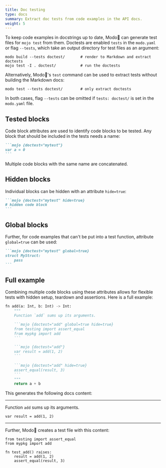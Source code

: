 ```yaml
---
title: Doc testing
type: docs
summary: Extract doc tests from code examples in the API docs.
weight: 5
---
```


To keep code examples in docstrings up to date, Modo🧯 can generate test files for `mojo test` from them.
Doctests are enabled `tests` in the `modo.yaml` or flag `--tests`, which take an output directory for test files as an argument:

```shell {class="no-wrap"}
modo build --tests doctest/       # render to Markdown and extract doctests
mojo test -I . doctest/           # run the doctests
```

Alternatively, Modo🧯's `test` command can be used to extract tests without building the Markdown docs:

```shell {class="no-wrap"}
modo test --tests doctest/        # only extract doctests
```

In both cases, flag `--tests` can be omitted if `tests: doctest/` is set in the `modo.yaml` file.

## Tested blocks

Code block attributes are used to identify code blocks to be tested.
Any block that should be included in the tests needs a name:

````markdown {class="no-wrap"}
```mojo {doctest="mytest"}
var a = 0
```
````

Multiple code blocks with the same name are concatenated.

## Hidden blocks

Individual blocks can be hidden with an attribute `hide=true`:

````markdown {class="no-wrap"}
```mojo {doctest="mytest" hide=true}
# hidden code block
```
````

## Global blocks

Further, for code examples that can't be put into a test function, attribute `global=true` can be used:

````markdown {class="no-wrap"}
```mojo {doctest="mytest" global=true}
struct MyStruct:
    pass
```
````

## Full example

Combining multiple code blocks using these attributes allows for flexible tests with hidden setup, teardown and assertions.
Here is a full example:

````python {class="no-wrap"}
fn add(a: Int, b: Int) -> Int:
    """
    Function `add` sums up its arguments.

    ```mojo {doctest="add" global=true hide=true}
    from testing import assert_equal
    from mypkg import add
    ```

    ```mojo {doctest="add"}
    var result = add(1, 2)
    ```
    
    ```mojo {doctest="add" hide=true}
    assert_equal(result, 3)
    ```
    """
    return a + b
````

This generates the following docs content:

----
Function `add` sums up its arguments.

```mojo {doctest="add"}
var result = add(1, 2)
```
----

Further, Modo🧯 creates a test file with this content:

```mojo
from testing import assert_equal
from mypkg import add

fn test_add() raises:
    result = add(1, 2)
    assert_equal(result, 3)
```
